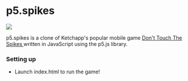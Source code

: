# p5.spikes #
![](https://img.shields.io/badge/language-JavaScript-green.svg)

p5.spikes is a clone of Ketchapp's popular mobile game [Don't Touch The Spikes ](https://itunes.apple.com/us/app/dont-touch-the-spikes/id895942435?mt=8)written in JavaScript using the p5.js library.

### Setting up ###

* Launch index.html to run the game! 
